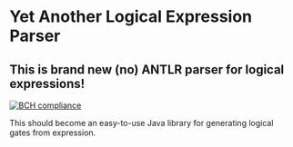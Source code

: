 # Yet Another Logical Expression Parser
## This is **brand new** (no) ANTLR parser for logical expressions!
[![BCH compliance](https://bettercodehub.com/edge/badge/Dimakl/YALEP?branch=master)](https://bettercodehub.com/)


  This should become an easy-to-use Java library for generating logical gates from expression.